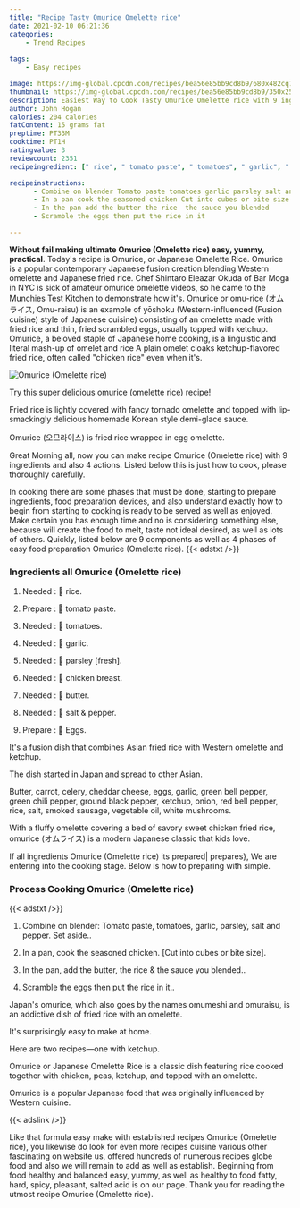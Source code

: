 ```yaml
---
title: "Recipe Tasty Omurice Omelette rice"
date: 2021-02-10 06:21:36
categories:
    - Trend Recipes
    
tags:
    - Easy recipes

image: https://img-global.cpcdn.com/recipes/bea56e85bb9cd8b9/680x482cq70/omurice-omelette-rice-recipe-main-photo.jpg
thumbnail: https://img-global.cpcdn.com/recipes/bea56e85bb9cd8b9/350x250cq70/omurice-omelette-rice-recipe-main-photo.jpg
description: Easiest Way to Cook Tasty Omurice Omelette rice with 9 ingredients and 4 stages of easy cooking.
author: John Hogan
calories: 204 calories
fatContent: 15 grams fat
preptime: PT33M
cooktime: PT1H
ratingvalue: 3
reviewcount: 2351
recipeingredient: [" rice", " tomato paste", " tomatoes", " garlic", " parsley fresh", " chicken breast", " butter", " salt  pepper", " Eggs"]

recipeinstructions: 
      - Combine on blender Tomato paste tomatoes garlic parsley salt and pepper Set aside 
      - In a pan cook the seasoned chicken Cut into cubes or bite size 
      - In the pan add the butter the rice  the sauce you blended 
      - Scramble the eggs then put the rice in it

---
```




**Without fail making ultimate Omurice (Omelette rice) easy, yummy, practical**. Today&#39;s recipe is Omurice, or Japanese Omelette Rice. Omurice is a popular contemporary Japanese fusion creation blending Western omelette and Japanese fried rice. Chef Shintaro Eleazar Okuda of Bar Moga in NYC is sick of amateur omurice omelette videos, so he came to the Munchies Test Kitchen to demonstrate how it&#39;s. Omurice or omu-rice (オムライス, Omu-raisu) is an example of yōshoku (Western-influenced (Fusion cuisine) style of Japanese cuisine) consisting of an omelette made with fried rice and thin, fried scrambled eggs, usually topped with ketchup. Omurice, a beloved staple of Japanese home cooking, is a linguistic and literal mash-up of omelet and rice A plain omelet cloaks ketchup-flavored fried rice, often called &#34;chicken rice&#34; even when it&#39;s.


![Omurice (Omelette rice)](https://img-global.cpcdn.com/recipes/bea56e85bb9cd8b9/680x482cq70/omurice-omelette-rice-recipe-main-photo.jpg "Omurice (Omelette rice)")



Try this super delicious omurice (omelette rice) recipe!

Fried rice is lightly covered with fancy tornado omelette and topped with lip-smackingly delicious homemade Korean style demi-glace sauce.

Omurice (오므라이스) is fried rice wrapped in egg omelette.


Great Morning all, now you can make recipe Omurice (Omelette rice) with 9 ingredients and also 4 actions. Listed below this is just how to cook, please thoroughly carefully.

In cooking there are some phases that must be done, starting to prepare ingredients, food preparation devices, and also understand exactly how to begin from starting to cooking is ready to be served as well as enjoyed. Make certain you has enough time and no is considering something else, because will create the food to melt, taste not ideal desired, as well as lots of others. Quickly, listed below are 9 components as well as 4 phases of easy food preparation Omurice (Omelette rice).
{{< adstxt />}}

### Ingredients all Omurice (Omelette rice)


1. Needed  : 🍅 rice.

1. Prepare  : 🍅 tomato paste.

1. Needed  : 🍅 tomatoes.

1. Needed  : 🍅 garlic.

1. Needed  : 🍅 parsley [fresh].

1. Needed  : 🍅 chicken breast.

1. Needed  : 🍅 butter.

1. Needed  : 🍅 salt &amp; pepper.

1. Prepare  : 🍅 Eggs.


It&#39;s a fusion dish that combines Asian fried rice with Western omelette and ketchup.

The dish started in Japan and spread to other Asian.

Butter, carrot, celery, cheddar cheese, eggs, garlic, green bell pepper, green chili pepper, ground black pepper, ketchup, onion, red bell pepper, rice, salt, smoked sausage, vegetable oil, white mushrooms.

With a fluffy omelette covering a bed of savory sweet chicken fried rice, omurice (オムライス) is a modern Japanese classic that kids love.


If all ingredients Omurice (Omelette rice) its prepared| prepares}, We are entering into the cooking stage. Below is how to preparing with simple.

### Process Cooking Omurice (Omelette rice)

{{< adstxt />}}


1. Combine on blender: Tomato paste, tomatoes, garlic, parsley, salt and pepper. Set aside..



1. In a pan, cook the seasoned chicken. [Cut into cubes or bite size].



1. In the pan, add the butter, the rice &amp; the sauce you blended..



1. Scramble the eggs then put the rice in it..




Japan&#39;s omurice, which also goes by the names omumeshi and omuraisu, is an addictive dish of fried rice with an omelette.

It&#39;s surprisingly easy to make at home.

Here are two recipes—one with ketchup.

Omurice or Japanese Omelette Rice is a classic dish featuring rice cooked together with chicken, peas, ketchup, and topped with an omelette.

Omurice is a popular Japanese food that was originally influenced by Western cuisine.


{{< adslink />}}

Like that formula easy make with established recipes Omurice (Omelette rice), you likewise do look for even more recipes cuisine various other fascinating on website us, offered hundreds of numerous recipes globe food and also we will remain to add as well as establish. Beginning from food healthy and balanced easy, yummy, as well as healthy to food fatty, hard, spicy, pleasant, salted acid is on our page. Thank you for reading the utmost recipe Omurice (Omelette rice).
